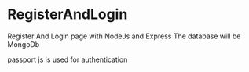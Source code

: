 # RegisterAndLogin
Register And Login page with NodeJs and Express
The database will be MongoDb 

passport js is used for authentication
